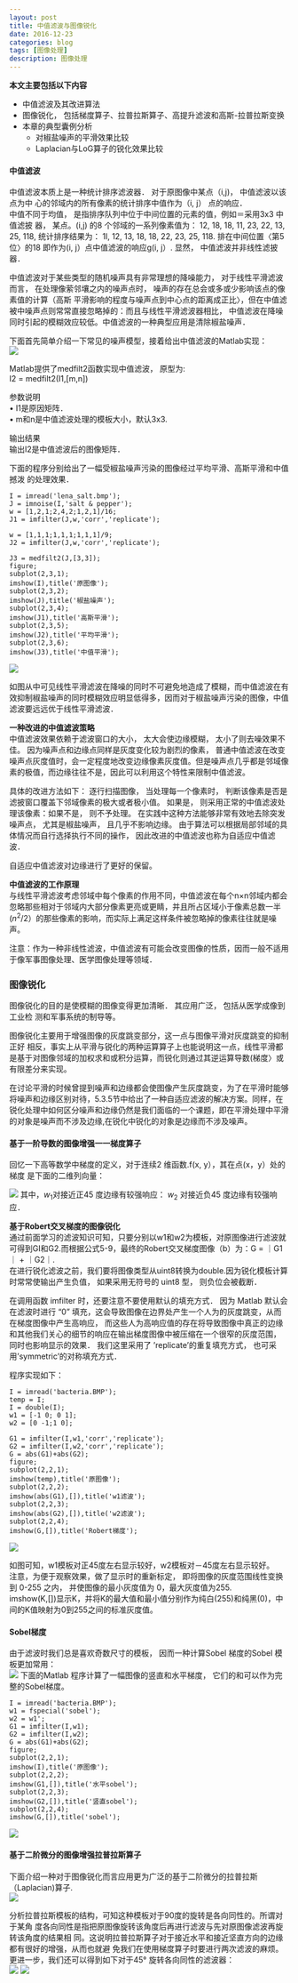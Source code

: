 ```yaml
---
layout: post
title: 中值滤波与图像锐化
date: 2016-12-23
categories: blog
tags: [图像处理]
description: 图像处理
---
```


**本文主要包括以下内容**     

- 中值滤波及其改进算法
- 图像锐化， 包括梯度算子、拉普拉斯算子、高提升滤波和高斯-拉普拉斯变换
- 本章的典型囊例分析
    + 对椒盐噪声的平滑效果比较
    + Laplacian与LoG算子的锐化效果比较


#### 中值滤波     
中值滤波本质上是一种统计排序滤波器． 对于原图像中某点（i,j)， 中值滤波以该点为中
心的邻域内的所有像素的统计排序中值作为（i, j） 点的响应．                  
中值不同于均值， 是指排序队列中位于中间位置的元素的值，例如＝采用3x3 中值滤披
器， 某点。(i,j) 的8 个邻域的一系列像素值为： 12, 18, 18, 11, 23, 22, 13, 25, 118,
统计排序结果为： 1l, 12, 13, 18, 18, 22, 23, 25, 118. 排在中间位置〈第5 位〉的18
即作为(i, j）点中值滤波的响应g(i, j）. 显然， 中值滤波并非线性滤披器．     

中值滤波对于某些类型的随机噪声具有非常理想的降噪能力， 对于线性平滑滤波而言，
在处理像萦邻壤之内的噪声点时， 噪声的存在总会或多或少影响该点的像素值的计算（高斯
平滑影响的程度与噪声点到中心点的距离成正比〉，但在中值滤被中噪声点则常常直接忽略掉的：而且与线性平滑滤波器相比， 中值滤波在降噪同时引起的模糊效应较低。中值滤波的一种典型应用是清除椒盐噪声．

下面首先简单介绍一下常见的噪声模型，接着给出中值滤波的Matlab实现：     
![](https://raw.githubusercontent.com/whuhan2013/myImage/master/dataImage/chapter5/p15.png) 

Matlab提供了medfilt2函数实现中值滤波， 原型为:      
I2 = medfilt2(I1,[m,n])     

参数说明      
• I1是原因矩阵．           
• m和n是中值滤波处理的模板大小，默认3x3.       

输出结果      
输出I2是中值滤波后的图像矩阵．     

下面的程序分别给出了一幅受椒盐噪声污染的图像经过平均平滑、高斯平滑和中值撼泼
的处理效果．    

```
I = imread('lena_salt.bmp');
J = imnoise(I,'salt & pepper');
w = [1,2,1;2,4,2;1,2,1]/16;
J1 = imfilter(J,w,'corr','replicate');

w = [1,1,1;1,1,1;1,1,1]/9;
J2 = imfilter(J,w,'corr','replicate');

J3 = medfilt2(J,[3,3]);
figure;
subplot(2,3,1);
imshow(I),title('原图像');
subplot(2,3,2);
imshow(J),title('椒盐噪声');  
subplot(2,3,4);
imshow(J1),title('高斯平滑');
subplot(2,3,5);
imshow(J2),title('平均平滑');
subplot(2,3,6);
imshow(J3),title('中值平滑');
```
![](https://raw.githubusercontent.com/whuhan2013/myImage/master/dataImage/chapter52/p1.png)

如图从中可见线性平滑滤波在降噪的同时不可避免地造成了模糊，而中值滤波在有效抑制椒盐噪声的同时模糊效应明显低得多，因而对于椒盐噪声污染的图像，中值滤波要远远优于线性平滑滤波．    

**一种改进的中值滤波策略**      
中值滤波效果依赖于滤波窗口的大小， 太大会使边缘模糊， 太小了则去噪效果不佳。 因为噪声点和边缘点同样是灰度变化较为剧烈的像素， 普通中值滤波在改变噪声点灰度值时，会一定程度地改变边缘像素灰度值。但是噪声点几乎都是邻域像素的极值，而边缘往往不是，因此可以利用这个特性来限制中值滤波。     

具体的改进方法如下： 逐行扫描图像， 当处理每一个像素时， 判断该像素是否是滤披窗口覆盖下邻域像素的极大或者极小值。 如果是， 则采用正常的中值滤波处理该像素：如果不是， 则不予处理。 在实践中这种方法能够非常有效地去除突发噪声点， 尤其是椒盐噪声， 且几乎不影响边缘。
由于算法可以根据局部邻域的具体情况而自行选择执行不同的操作， 因此改进的中值滤波也称为自适应中值滤波．       

自适应中值滤波对边缘进行了更好的保留。     

**中值滤波的工作原理**    
与线性平滑滤波考虑邻域中每个像素的作用不同，中值滤波在每个n×n邻域内都会忽略那些相对于邻域内大部分像素更亮或更睛，并且所占区域小于像素总数一半$(n^2/2）$的那些像素的影响，而实际上满足这样条件被忽略掉的像素往往就是噪声。      

注意：作为一种非线性滤波，中值滤波有可能会改变图像的性质，因而一般不适用于像军事图像处理、医学图像处理等领域．


### 图像锐化
图像锐化的目的是使模糊的图像变得更加清晰． 其应用广泛， 包括从医学成像到工业检
测和军事系统的制导等。          

图像锐化主要用于增强图像的灰度跳变部分，这一点与图像平滑对灰度跳变的抑制正好 相反，事实上从平滑与锐化的两种运算算子上也能说明这一点，线性平滑都是基于对图像邻域的加权求和或积分运算，而锐化则通过其逆运算导数(梯度〉或有限差分来实现。     

在讨论平滑的时候曾提到噪声和边缘都会使图像产生灰度跳变，为了在平滑时能够将噪声和边缘区别对待，5.3.5节中给出了一种自适应滤波的解决方案。同样，在锐化处理中如何区分噪声和边缘仍然是我们面临的一个课题，即在平滑处理中平滑的对象是噪声而不涉及边缘,在锐化中锐化的对象是边缘而不涉及噪声。  

#### 基于一阶导数的图像增强一一梯度算子       
回忆一下高等数学中梯度的定义，对于连续2 维函数.f(x, y），其在点(x，y）处的梯度
是下面的二维列向量：        

![](https://raw.githubusercontent.com/whuhan2013/myImage/master/dataImage/chapter52/p2.png)
其中，$w_1$对接近正45 度边缘有较强响应： $w_2$ 对接近负45 度边缘有较强响应．   

**基于Robert交叉梯度的图像锐化**       
通过前面学习的滤波知识可知，只要分别以w1和w2为模板，对原图像进行滤波就可得到GI和G2.而根据公式5-9，最终的Robert交叉梯度图像（b）为：G = ｜G1｜ + ｜G2｜.          
在进行锐化滤波之前，我们要将图像类型从uint8转换为double.因为锐化模板计算时常常使输出产生负值， 如果采用无符号的 uint8 型， 则负位会被截断．

在调用函数 imfilter 时，还要注意不要使用默认的填充方式． 因为 Matlab 默认会在滤波时进行 “0” 填充，这会导致图像在边界处产生一个人为的灰度跳变，从而在梯度图像中产生高响应， 而这些人为高响应值的存在将导致图像中真正的边缘和其他我们关心的细节的响应在输出梯度图像中被压缩在一个很窄的灰度范围， 同时也影响显示的效果． 我们这里采用了 ’replicate’的重复填充方式， 也可采用’symmetric’的对称填充方式．     

程序实现如下：   

```
I = imread('bacteria.BMP');
temp = I;
I = double(I);
w1 = [-1 0; 0 1];
w2 = [0 -1;1 0];

G1 = imfilter(I,w1,'corr','replicate');
G2 = imfilter(I,w2,'corr','replicate');
G = abs(G1)+abs(G2);
figure;
subplot(2,2,1);
imshow(temp),title('原图像');
subplot(2,2,2);
imshow(abs(G1),[]),title('w1滤波'); 
subplot(2,2,3);
imshow(abs(G2),[]),title('w2滤波'); 
subplot(2,2,4);
imshow(G,[]),title('Robert梯度'); 
```

![](https://raw.githubusercontent.com/whuhan2013/myImage/master/dataImage/chapter52/p3.png)

如图可知，w1模板对正45度左右显示较好，w2模板对－45度左右显示较好。    
注意，为便于观察效果，做了显示时的重新标定， 即将图像的灰度范围线性变换到 0-255 之内， 并使图像的最小灰度值为 0，最大灰度值为255.      
imshow(K,[])显示K，并将K的最大值和最小值分别作为纯白(255)和纯黑(0)，中间的K值映射为0到255之间的标准灰度值。    

#### Sobel梯度    
由于滤波时我们总是喜欢奇数尺寸的模板， 因而一种计算Sobel 梯度的Sobel 模板更加常用：     
![](https://raw.githubusercontent.com/whuhan2013/myImage/master/dataImage/chapter52/p4.png)
下面的Matlab 程序计算了一幅图像的竖直和水平梯度， 它们的和可以作为完整的Sobel梯度。

```
I = imread('bacteria.BMP');
w1 = fspecial('sobel');
w2 = w1';
G1 = imfilter(I,w1);
G2 = imfilter(I,w2);
G = abs(G1)+abs(G2);
figure;
subplot(2,2,1);
imshow(I),title('原图像');
subplot(2,2,2);
imshow(G1,[]),title('水平sobel');  
subplot(2,2,3);
imshow(G2,[]),title('竖直sobel');
subplot(2,2,4);
imshow(G,[]),title('sobel');
```
![](https://raw.githubusercontent.com/whuhan2013/myImage/master/dataImage/chapter52/p5.png)

#### 基于二阶微分的图像增强拉普拉斯算子     
下面介绍一种对于图像锐化而言应用更为广泛的基于二阶微分的拉普拉斯（Laplacian)算子.    
![](https://raw.githubusercontent.com/whuhan2013/myImage/master/dataImage/chapter52/p6.png)

分析拉普拉斯模板的结构，可知这种模板对于90度的旋转是各向同性的。所谓对于某角
度各向同性是指把原图像旋转该角度后再进行滤波与先对原图像滤波再旋转该角度的结果相
同。这说明拉普拉斯算子对于接近水平和接近坚直方向的边缘都有很好的增强，从而也就避
免我们在使用梯度算子时要进行两次滤波的麻烦。更进一步，我们还可以得到如下对于45°
旋转各向同性的滤波器：     
![](https://raw.githubusercontent.com/whuhan2013/myImage/master/dataImage/chapter52/p7.png)
![](https://raw.githubusercontent.com/whuhan2013/myImage/master/dataImage/chapter52/p8.png)

